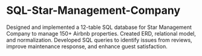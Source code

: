 # SQL-Star-Management-Company
Designed and implemented a 12-table SQL database for Star Management Company to manage 150+ Airbnb properties. Created ERD, relational model, and normalization. Developed SQL queries to identify issues from reviews, improve maintenance response, and enhance guest satisfaction.
